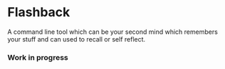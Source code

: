 # Flashback
A command line tool which can be your second mind which remembers your stuff and can used to recall or self reflect.

### Work in progress
